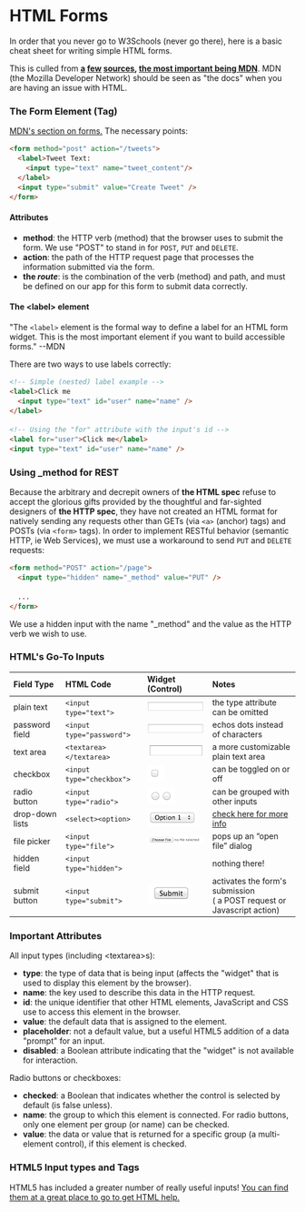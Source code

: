 # HTML Forms

In order that you never go to W3Schools (never go there), here is a basic cheat sheet for writing simple HTML forms.

This is culled from **[a][HTML5Please] [few][HTML5Doctor] [sources][HTML5DiveIn], [the most important being MDN][MDN]**. MDN (the Mozilla Developer Network) should be seen as "the docs" when you are having an issue with HTML.

### The Form Element (Tag)

[MDN's section on forms.](https://developer.mozilla.org/en-US/docs/Web/Guide/HTML/Forms) The necessary points:

```html
<form method="post" action="/tweets">
  <label>Tweet Text:
    <input type="text" name="tweet_content"/>
  </label>
  <input type="submit" value="Create Tweet" />
</form>
```

#### Attributes

- **method**: the HTTP verb (method) that the browser uses to submit the form. We use "POST" to stand in for `POST`, `PUT` and `DELETE`.
- **action**: the path of the HTTP request page that processes the information submitted via the form.
- **the _route_**: is the combination of the verb (method) and path, and must be defined on our app for this form to submit data correctly.

#### The &lt;label&gt; element

"The `<label>` element is the formal way to define a label for an HTML form widget. This is the most important element if you want to build accessible forms." --MDN

There are two ways to use labels correctly:

```html
<!-- Simple (nested) label example -->
<label>Click me
  <input type="text" id="user" name="name" />
</label>

<!-- Using the "for" attribute with the input's id -->
<label for="user">Click me</label>
<input type="text" id="user" name="name" />
```

### Using &#95;method for REST

Because the arbitrary and decrepit owners of **the HTML spec** refuse to accept the glorious gifts provided by the thoughtful and far-sighted designers of **the HTTP spec**, they have not created an HTML format for natively sending any requests other than GETs (via `<a>` (anchor) tags) and POSTs (via `<form>` tags). In order to implement RESTful behavior (semantic HTTP, ie Web Services), we must use a workaround to send `PUT` and `DELETE` requests:


```html
<form method="POST" action="/page">
  <input type="hidden" name="_method" value="PUT" />

  ...
</form>
```

We use a hidden input with the name "&#95;method" and the value as the HTTP verb we wish to use.

### HTML's Go-To Inputs

| Field Type | HTML Code | Widget (Control) | Notes |
|:-- |:-- |:-- |:-- |
| plain text | `<input type="text">` | ![<input type="text">][text] | the type attribute can be omitted |
| password field | `<input type="password">` | ![<input type="password">][text] | echos dots instead of characters |
| text area | `<textarea></textarea>` | ![<textarea></textarea>][area] | a more customizable plain text area |
| checkbox | `<input type="checkbox">` | ![<input type="checkbox">][check] | can be toggled on or off |
| radio button | `<input type="radio">` | ![<input type="radio" name="group"> <input type="radio" name="group">][radio] | can be grouped with other inputs |
| drop-down lists | `<select><option>` | ![<select><option>Option 1</option><option>Option 2</option></select>][select] | [check here for more info](https://developer.mozilla.org/en-US/docs/Web/HTML/Element/select) |
| file picker | `<input type="file">` | ![<input type="file">][file] | pops up an “open file” dialog |
| hidden field | `<input type="hidden">` |  | nothing there!
| submit button | `<input type="submit">` | ![<input type="submit">][submit] | activates the form's submission <br/>( a POST request or Javascript action) |

### Important Attributes

All input types (including &lt;textarea&gt;s):

- **type**: the type of data that is being input (affects the "widget" that is used to display this element by the browser).
- **name**: the key used to describe this data in the HTTP request.
- **id**: the unique identifier that other HTML elements, JavaScript and CSS use to access this element in the browser.
- **value**: the default data that is assigned to the element.
- **placeholder**: not a default value, but a useful HTML5 addition of a data "prompt" for an input.
- **disabled**: a Boolean attribute indicating that the "widget" is not available for interaction.

Radio buttons or checkboxes:

- **checked**: a Boolean that indicates whether the control is selected by default (is false unless).
- **name**: the group to which this element is connected. For radio buttons, only one element per group (or name) can be checked.
- **value**: the data or value that is returned for a specific group (a multi-element control), if this element is checked.

### HTML5 Input types and Tags

HTML5 has included a greater number of really useful inputs! [You can find them at a great place to go to get HTML help.](http://diveintohtml5.info/forms.html#type-email)

<!-- Resource Links -->

[HTML5Please]: http://html5please.com/
[HTML5Doctor]: http://html5doctor.com/
[HTML5DiveIn]: http://diveintohtml5.info/
[MDN]: http://developer.mozilla.org/en-US/

<!-- Images -->
<!-- ...also served at: https://raw.github.com/h4w5/html_form_cheatsheet_images/master/ -->

[text]:   images/input-text.png
[area]:   images/textarea.png
[check]:  images/input-checkbox.png
[radio]:  images/input-radio.png
[select]: images/select-option.png
[file]:   images/input-file.png
[submit]: images/input-submit.png
